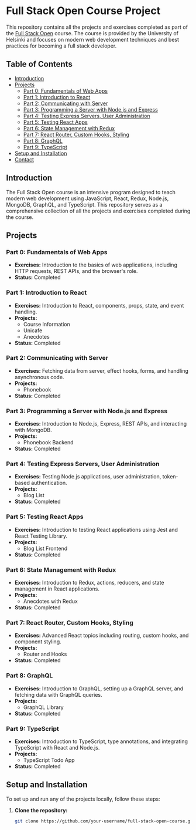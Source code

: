 # Full Stack Open Course Project

This repository contains all the projects and exercises completed as part of the [Full Stack Open](https://fullstackopen.com/en/) course. The course is provided by the University of Helsinki and focuses on modern web development techniques and best practices for becoming a full stack developer.

## Table of Contents

- [Introduction](#introduction)
- [Projects](#projects)
  - [Part 0: Fundamentals of Web Apps](#part-0-fundamentals-of-web-apps)
  - [Part 1: Introduction to React](#part-1-introduction-to-react)
  - [Part 2: Communicating with Server](#part-2-communicating-with-server)
  - [Part 3: Programming a Server with Node.js and Express](#part-3-programming-a-server-with-nodejs-and-express)
  - [Part 4: Testing Express Servers, User Administration](#part-4-testing-express-servers-user-administration)
  - [Part 5: Testing React Apps](#part-5-testing-react-apps)
  - [Part 6: State Management with Redux](#part-6-state-management-with-redux)
  - [Part 7: React Router, Custom Hooks, Styling](#part-7-react-router-custom-hooks-styling)
  - [Part 8: GraphQL](#part-8-graphql)
  - [Part 9: TypeScript](#part-9-typescript)
- [Setup and Installation](#setup-and-installation)
- [Contact](#contact)

## Introduction

The Full Stack Open course is an intensive program designed to teach modern web development using JavaScript, React, Redux, Node.js, MongoDB, GraphQL, and TypeScript. This repository serves as a comprehensive collection of all the projects and exercises completed during the course.

## Projects

### Part 0: Fundamentals of Web Apps
- **Exercises:** Introduction to the basics of web applications, including HTTP requests, REST APIs, and the browser's role.
- **Status:** Completed

### Part 1: Introduction to React
- **Exercises:** Introduction to React, components, props, state, and event handling.
- **Projects:** 
  - Course Information
  - Unicafe
  - Anecdotes
- **Status:** Completed

### Part 2: Communicating with Server
- **Exercises:** Fetching data from server, effect hooks, forms, and handling asynchronous code.
- **Projects:**
  - Phonebook
- **Status:** Completed

### Part 3: Programming a Server with Node.js and Express
- **Exercises:** Introduction to Node.js, Express, REST APIs, and interacting with MongoDB.
- **Projects:**
  - Phonebook Backend
- **Status:** Completed

### Part 4: Testing Express Servers, User Administration
- **Exercises:** Testing Node.js applications, user administration, token-based authentication.
- **Projects:**
  - Blog List
- **Status:** Completed

### Part 5: Testing React Apps
- **Exercises:** Introduction to testing React applications using Jest and React Testing Library.
- **Projects:**
  - Blog List Frontend
- **Status:** Completed

### Part 6: State Management with Redux
- **Exercises:** Introduction to Redux, actions, reducers, and state management in React applications.
- **Projects:**
  - Anecdotes with Redux
- **Status:** Completed

### Part 7: React Router, Custom Hooks, Styling
- **Exercises:** Advanced React topics including routing, custom hooks, and component styling.
- **Projects:**
  - Router and Hooks
- **Status:** Completed

### Part 8: GraphQL
- **Exercises:** Introduction to GraphQL, setting up a GraphQL server, and fetching data with GraphQL queries.
- **Projects:**
  - GraphQL Library
- **Status:** Completed

### Part 9: TypeScript
- **Exercises:** Introduction to TypeScript, type annotations, and integrating TypeScript with React and Node.js.
- **Projects:**
  - TypeScript Todo App
- **Status:** Completed

## Setup and Installation

To set up and run any of the projects locally, follow these steps:

1. **Clone the repository:**
   ```bash
   git clone https://github.com/your-username/full-stack-open-course.git
